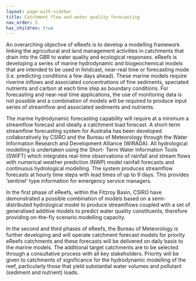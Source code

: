```yaml
---
layout: page-with-sidebar
title: Catchment flow and water quality forecasting
nav_order: 3
has_children: true
---
```

An overarching objective of eReefs is to develop a modelling framework linking the agricultural and land management activities in catchments that drain into the GBR to water quality and ecological responses. eReefs is developing a series of marine hydrodynamic and biogeochemical models that are intended to be used in hindcast, near-real time or forecasting mode (i.e. predicting conditions a few days ahead). These marine models require riverine inflows and associated concentrations of fine sediments, speciated nutrients and carbon at each time step as boundary conditions. For forecasting and near-real time applications, the use of monitoring data is not possible and a combination of models will be required to produce input series of streamflow and associated sediments and nutrients.

The marine hydrodynamic forecasting capability will require at a minimum a streamflow forecast and ideally a catchment load forecast. A short-term streamflow forecasting system for Australia has been developed collaboratively by CSIRO and the Bureau of Meteorology through the Water Information Research and Development Alliance (WIRADA). All hydrological modelling is undertaken using the Short- Term Water Information Tools (SWIFT) which integrates real-time observations of rainfall and stream flows with numerical weather prediction (NWP) model rainfall forecasts and continuous hydrological modelling. The system produces streamflow forecasts at hourly time steps with lead times of up to 9 days. This provides ‘sentinel’ type information for emergency service managers.

In the first phase of eReefs, within the Fitzroy Basin, CSIRO have demonstrated a possible combination of models based on a semi-distributed hydrological model to produce streamflows coupled with a set of generalised additive models to predict water quality constituents, therefore providing on-the-fly scenario modelling capacity.

In the second and third phases of eReefs, the Bureau of Meteorology is further developing and will operate catchment forecast models for priority eReefs catchments and these forecasts will be delivered on daily basis to the marine models. The additional target catchments are to be selected through a consultative process with all key stakeholders. Priority will be given to catchments of significance for the hydrodynamic modelling of the reef, particularly those that yield substantial water volumes and pollutant (sediment and nutrient) loads.